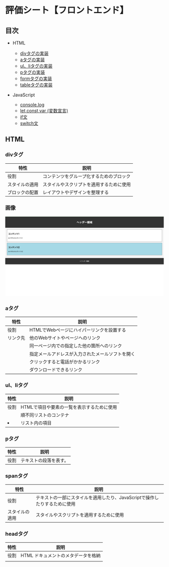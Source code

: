 # 評価シート【フロントエンド】

## 目次
- HTML
    - [divタグの実装](#divタグ)
    - [aタグの実装](#aタグ)
    - [ul、liタグの実装](#ulliタグ)
    - [pタグの実装](#pタグ)
    - [formタグの実装](#formタグ)
    - [tableタグの実装](#tableタグ)

- JavaScript
    - [console.log](#console.log)
    - [let,const,var (変数宣言)](#let,const,var (変数宣言))
    - [if文](#if文)
    - [switch文](#switch文)

## HTML
### divタグ

| 特性 | 説明 |
|------|------|
| 役割 | コンテンツをグループ化するためのブロック |
| スタイルの適用 | スタイルやスクリプトを適用するために使用 |
| ブロックの配置 | レイアウトやデザインを整理する |

### 画像
![divデモ画像](images/div-demo.png)

### aタグ

| 特性 | 説明 |
|------|------|
| 役割 | HTMLでWebページにハイパーリンクを設置する |
| リンク先 | 他のWebサイトやページへのリンク |
|  | 同一ページ内での指定した他の箇所へのリンク |
|  | 指定メールアドレスが入力されたメールソフトを開く |
|  | クリックすると電話がかかるリンク |
|  | ダウンロードできるリンク |

### ul、liタグ

| 特性 | 説明 |
|------|------|
| 役割 | HTMLで項目や要素の一覧を表示するために使用 |
| <ul> | 順不同リストのコンテナ |
| <li> | リスト内の項目 |

### pタグ

| 特性 | 説明 |
|------|------|
| 役割 |  テキストの段落を表す。|

### spanタグ

| 特性 | 説明 |
|------|------|
| 役割 | テキストの一部にスタイルを適用したり、JavaScriptで操作したりするために使用 |
| スタイルの適用 | スタイルやスクリプトを適用するために使用 |

### headタグ

| 特性 | 説明 |
|------|------|
| 役割 | HTML ドキュメントのメタデータを格納 |
| <title> | ブラウザのタイトルバーやタブに表示されるテキストを定義 |
| <link> | 外部リソース（主にCSSファイル）へのリンクを定義 |

### footerタグ

| 特性 | 説明 |
|------|------|
| 役割 | フッターを表す。著作権情報、連絡先情報、サイトマップなど |
| © | コピーライト記号を表示するために使用 |

### bodyタグ

| 特性 | 説明 |
|------|------|
| 役割 | HTML ドキュメントの主要なコンテンツを格納する |
| 含まれる内容 | テキスト、画像、他の HTML 要素など、実際にブラウザに表示されるもの |

### formタグ

| 特性 | 説明 |
|------|------|
| action 属性 | 送信先の URL |
| method 属性 | 送信方法の指定 |

### selectタグ

| 特性 | 説明 |
|------|------|
| id | この要素の一意の識別子 |
| name | フォームデータとして送信される際のパラメータ名 |

### textareaタグ

| 特性 | 説明 |
|------|------|
| id | この要素の一意の識別子 |
| name | フォームデータとして送信される際のパラメータ名 |
| 役割 | 複数行のテキストを入力するテキスト領域 |
| rows cols | 初期表示時のテキストエリアの高さ 幅 |

### tableタグ

| 特性 | 説明 |
|------|------|
| `<table>` | 表全体のコンテナを定義するタグ |
| `<tr>` | 表の1つの行を定義するタグ (Table Row) |
| `<th>` | 表のヘッダーセル（見出しセル）を定義するタグ (Table Header) |
| `<td>` | 表のデータセル（通常のセル）を定義するタグ (Table Data) |
| 使用例 | 製品リスト、ユーザー情報、データ表示など、構造化された情報の表示 |

## JavaScript

### console.log

| 特性 | 説明 |
|------|------|
| 役割 | Webブラウザの開発者ツールコンソールに情報を出力する |
| 基本構文 | `console.log(データ1, データ2, ...);` |
| 利便性1 | シンプルなメッセージ表示: コードの特定の場所が実行されたことの確認や、簡単な情報の表示に使用する。
| 利便性2 | 変数の内容表示: プログラム実行中の変数の現在の値を確認できる。
| 利便性3 | 複数の異なる型の値を同時に表示: 関連する複数の情報を一度に出力できる。
| 利便性4 | 複雑なデータ構造（オブジェクトと配列）の表示: 複雑なデータ構造も、コンソール上で展開して確認できる。 |
| 使用例 | 計算結果の表示、ユーザー入力の確認、プログラムの各段階での状態出力 |

### let,const,var (変数宣言)

| 特性 | 説明 |
|------|------|
| `let` | 値の変更が可能な変数。ブロック内で有効（ブロックスコープ）。 |
| `const` | 値の変更が不可能な定数。ブロック内で有効（ブロックスコープ）。宣言時に初期値が必須。 |
| `var` | (非推奨) 値の変更が可能な変数。関数内で有効（関数スコープ）。現代のJavaScriptでは使われない。 |
| 使用例 | 値の変化、定数の設定、変数の有効範囲の理解に利用。 |

#### var を使ってはいけない主な理由

`var` は以下の理由から推奨されません。

1.  **スコープの問題**: `var` はブロックを無視し、関数全体またはグローバルで有効になります。これにより、意図しない上書きやバグの原因になります。`let`や`const`はこれを防ぎます。
2.  **巻き上げ (Hoisting) の混乱**: 宣言前に使用すると`undefined`となり、コードの予測が難しくなります。
3.  **再宣言の許可**: 同じ名前の変数を何度も再宣言できるため、意図しない上書きのリスクがあります。

### if文

| 特性 | 説明 |
|------|------|
| 役割 | 条件に基づいて処理を分岐させる |
| 基本構文 | `if (条件) { // 条件が真の場合の処理 } else { // 条件が偽の場合の処理 }` |
| 使用例 | ユーザーの年齢による表示内容の変更、入力値のバリデーションなど |

### switch文

| 特性 | 説明 |
|------|------|
| 役割 | 一つの値に基づいて複数の処理を分岐させる |
| 基本構文 | `switch (式) { case 値1: // 処理; break; case 値2: // 処理; break; default: // 処理; }` |
| 使用例 | 曜日や月の番号による表示の切り替え、メニュー選択の処理など |



